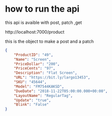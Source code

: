 # how to run the api
this api is avaible with post, patch ,get 


http://localhost:7000/product

this is the object to make a post and a patch

```json
{
    "ProductID": "49",
    "Name": "Screen",
    "PriceDollar": "200",
    "PriceCents": "97",
    "Description": "Flat Screen",
    "URL": "https://bit.ly/largo13453",
    "SKU": "45644",
    "Model": "FM7544KAKSD",
    "DueDate": "2018-11-22T05:00:00.000+00:00",
    "LayoutName": "RegularTag",
    "Update": "true",
    "Blink": "False"
}
```

